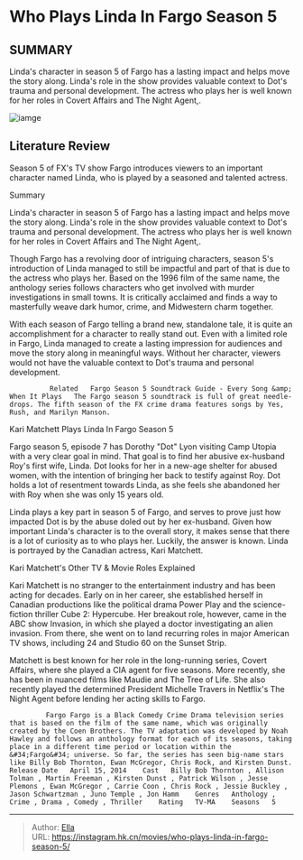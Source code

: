 # Who Plays Linda In Fargo Season 5


## SUMMARY 



  Linda&#39;s character in season 5 of Fargo has a lasting impact and helps move the story along.   Linda&#39;s role in the show provides valuable context to Dot&#39;s trauma and personal development.   The actress who plays her is well known for her roles in Covert Affairs and The Night Agent,.  

![iamge](https://static1.srcdn.com/wordpress/wp-content/uploads/2023/12/kari-matchett.jpg)

## Literature Review
Season 5 of FX&#39;s TV show Fargo introduces viewers to an important character named Linda, who is played by a seasoned and talented actress. 





Summary

  Linda&#39;s character in season 5 of Fargo has a lasting impact and helps move the story along.   Linda&#39;s role in the show provides valuable context to Dot&#39;s trauma and personal development.   The actress who plays her is well known for her roles in Covert Affairs and The Night Agent,.  







Though Fargo has a revolving door of intriguing characters, season 5&#39;s introduction of Linda managed to still be impactful and part of that is due to the actress who plays her. Based on the 1996 film of the same name, the anthology series follows characters who get involved with murder investigations in small towns. It is critically acclaimed and finds a way to masterfully weave dark humor, crime, and Midwestern charm together.

With each season of Fargo telling a brand new, standalone tale, it is quite an accomplishment for a character to really stand out. Even with a limited role in Fargo, Linda managed to create a lasting impression for audiences and move the story along in meaningful ways. Without her character, viewers would not have the valuable context to Dot&#39;s trauma and personal development.

              Related   Fargo Season 5 Soundtrack Guide - Every Song &amp; When It Plays   The Fargo season 5 soundtrack is full of great needle-drops. The fifth season of the FX crime drama features songs by Yes, Rush, and Marilyn Manson.    





 Kari Matchett Plays Linda In Fargo Season 5 
          

Fargo season 5, episode 7 has Dorothy &#34;Dot&#34; Lyon visiting Camp Utopia with a very clear goal in mind. That goal is to find her abusive ex-husband Roy&#39;s first wife, Linda. Dot looks for her in a new-age shelter for abused women, with the intention of bringing her back to testify against Roy. Dot holds a lot of resentment towards Linda, as she feels she abandoned her with Roy when she was only 15 years old.

Linda plays a key part in season 5 of Fargo, and serves to prove just how impacted Dot is by the abuse doled out by her ex-husband. Given how important Linda&#39;s character is to the overall story, it makes sense that there is a lot of curiosity as to who plays her. Luckily, the answer is known. Linda is portrayed by the Canadian actress, Kari Matchett. 






 Kari Matchett&#39;s Other TV &amp; Movie Roles Explained 
          

Kari Matchett is no stranger to the entertainment industry and has been acting for decades. Early on in her career, she established herself in Canadian productions like the political drama Power Play and the science-fiction thriller Cube 2: Hypercube. Her breakout role, however, came in the ABC show Invasion, in which she played a doctor investigating an alien invasion. From there, she went on to land recurring roles in major American TV shows, including 24 and Studio 60 on the Sunset Strip.

Matchett is best known for her role in the long-running series, Covert Affairs, where she played a CIA agent for five seasons. More recently, she has been in nuanced films like Maudie and The Tree of Life. She also recently played the determined President Michelle Travers in Netflix&#39;s The Night Agent before lending her acting skills to Fargo.




             Fargo Fargo is a Black Comedy Crime Drama television series that is based on the film of the same name, which was originally created by the Coen Brothers. The TV adaptation was developed by Noah Hawley and follows an anthology format for each of its seasons, taking place in a different time period or location within the &#34;Fargo&#34; universe. So far, the series has seen big-name stars like Billy Bob Thornton, Ewan McGregor, Chris Rock, and Kirsten Dunst.  Release Date   April 15, 2014    Cast   Billy Bob Thornton , Allison Tolman , Martin Freeman , Kirsten Dunst , Patrick Wilson , Jesse Plemons , Ewan McGregor , Carrie Coon , Chris Rock , Jessie Buckley , Jason Schwartzman , Juno Temple , Jon Hamm    Genres   Anthology , Crime , Drama , Comedy , Thriller    Rating   TV-MA    Seasons   5       


---

> Author: [Ella](https://instagram.hk.cn/)  
> URL: https://instagram.hk.cn/movies/who-plays-linda-in-fargo-season-5/  

